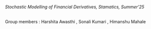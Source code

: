 ###### Stochastic Modelling of Financial Derivatives, Stamatics, Summer'25 

Group members : Harshita Awasthi , Sonali Kumari , Himanshu Mahale
